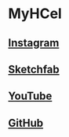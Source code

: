 # MyHCel
## [Instagram](https://www.instagram.com/myhcel/)
## [Sketchfab](https://sketchfab.com/MyHCel)
## [YouTube](https://www.youtube.com/channel/UCZHS66fQ6j2w3r3MkeYYZ1Q)
## [GitHub](https://github.com/MyHCel)
